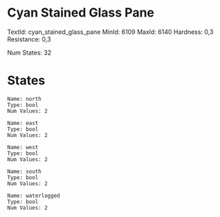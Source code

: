 # Cyan Stained Glass Pane
TextId: cyan_stained_glass_pane
MinId: 6109
MaxId: 6140
Hardness: 0,3
Resistance: 0,3

Num States: 32
# States
```
Name: north
Type: bool
Num Values: 2

Name: east
Type: bool
Num Values: 2

Name: west
Type: bool
Num Values: 2

Name: south
Type: bool
Num Values: 2

Name: waterlogged
Type: bool
Num Values: 2
```